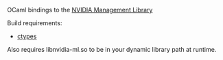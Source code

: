 OCaml bindings to the [NVIDIA Management Library](https://developer.nvidia.com/nvidia-management-library-nvml)

Build requirements:

* [ctypes](https://github.com/ocamllabs/ocaml-ctypes)

Also requires libnvidia-ml.so to be in your dynamic library path at runtime.
